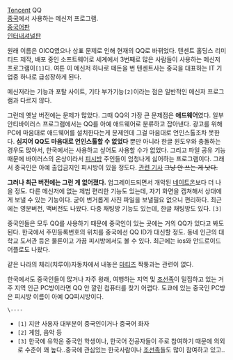 [Tencent](%ED%85%90%EC%84%BC%ED%8A%B8.md) QQ  
[중국](%EC%A4%91%EA%B5%AD.md)에서 사용하는 메신저 프로그램.  
[중국어판](http://im.qq.com/qq/2011/beta3/)  
[인터내셔널판](http://www.imqq.com/)

원래 이름은 OICQ였으나 상표 문제로 인해 현재의 QQ로 바뀌었다. 텐센트 홀딩스 리미티드 제작, 배포 중인 소프트웨어로 세계에서 3번째로
많은 사람들이 사용하는 메신저 프로그램이`[1]`다. 여튼 이 메신저 하나로 떼돈을 번 텐센트사는 중국을 대표하는 IT 기업중 하나로
급성장하게 된다.

메신저라는 기능과 포탈 사이트, 기타 부가기능`[2]`이라는 점은 일반적인 메신저 프로그램과 다르지 않다.

그런데 옛날 버전에는 문제가 많았다. 그때 QQ의 가장 큰 문제점은 **애드웨어**였다. 일부 안티바이러스 프로그램에서는 QQ를 아예
애드웨어로 분류하고 잡아낸다. 광고를 위해 PC에 마음대로 애드웨어를 설치한다는게 문제인데 그걸 마음대로 언인스톨조차 못한다. **심지어
QQ도 마음대로 언인스톨할 수 없었다** 뿐만 아니라 한글 윈도우와 충돌하는 경우도 많아서, 한국에서는 사용하고 싶어도 사용할 수가 없었다.
그리고 파일 공유 기능 때문에 바이러스의 온상이라서 [피시방](PC%EB%B0%A9.md) 주인들이 엄청나게 싫어하는 프로그램이다.
그래서 중국인은 아예 출입금지인 피시방이 있을 정도다. [관련
기사](http://www.ilovepcbang.com/news/articleView.html?idxno=7435) <del>그냥 안 쓰는
게 낫다.</del>

**그러나 최근 버전에는 그런 게 없어졌다.** 업그레이드되면서 개악된 [네이트온](%EB%84%A4%EC%9D%B4%ED%8A%B8%EC%98%A8.md)보다 더 나을 정도. 다른 메신저에 없는 제법 편리한 기능도 있는데, 자기 화면을 캡쳐해서 상대에게 보낼 수 있는 기능이다. 굳이 번거롭게 사진 파일을 보낼필요 없으니 편리하다. 최근에는 영문버전, 맥버전도 나왔다. 다중 채팅방 기능도 있는데, 한글 채팅방도 있다. `[3]`

중국인들은 모두 QQ를 사용하기 때문에 중국인이 있는 곳에는 거의 QQ가 있다고 봐도 된다. 한국에서 주민등록번호의 위치를 중국에선 QQ
ID가 대신할 정도. 동네 인근의 대학교 도서관 등은 물론이고 가끔 피시방에서도 볼 수 있다. 최근에는 ios와 안드로이드 어플로도 나왔다.

같은 나라의 체리(치루이)자동차에서 내놓은 [마티즈](%EB%A7%88%ED%8B%B0%EC%A6%88.md) 짝퉁과는 관련이 없다.

한국에서도 중국인들이 많거나 자주 왕래, 여행하는 지역 및 [조선족](%EC%A1%B0%EC%84%A0%EC%A1%B1.md)이
밀집하고 있는 거주 지역 인근 PC방이라면 QQ 안 깔린 컴퓨터를 찾기 어렵다. 도쿄에 있는 중국인 PC방은 피시방 이름이 아예
QQ피시방이다.

`\----`

  * `[1]` 지만 사용자 대부분이 중국인이거나 중국어 화자
  * `[2]` 게임, 음악 등
  * `[3]` 한국에 유학온 중국인 학생이나, 한국어 전공자들이 주로 참여하기 때문에 의외로 수준이 꽤 높다..중국에 관심있는 한국사람이나 [조선족](%EC%A1%B0%EC%84%A0%EC%A1%B1.md)들도 많이 참여하고 있고..

